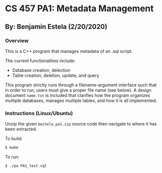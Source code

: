 # CS 457 PA1: Metadata Management

## By: Benjamin Estela (2/20/2020)

### Overview
This is a C++ program that manages metadata of an .sql script.   

The current functionalities include:
- Database creation, delection  
- Table creation, deletion, update, and query  

This program strictly runs through a filename-argument interface such that in order to run, users must give a proper file name (see below). A design document `name.txt` is included that clarifies how the program organizes multiple databases, manages multiple tables, and how it is all implemented.

### Instructions (Linux/Ubuntu)
Unzip the given `bestela_pa1.zip` source code then navigate to where it has been extracted.

To build:
```bash
$ make
```

To run:
```bash
$ ./pa PA1_test.sql
```
